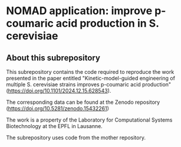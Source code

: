 # NOMAD application: improve p-coumaric acid production in S. cerevisiae
## About this subrepository
This subrepository contains the code required to reproduce the work presented
in the paper entitled "Kinetic-model-guided engineering of multiple S. cerevisiae strains 
improves p-coumaric acid production" (https://doi.org/10.1101/2024.12.15.628543).

The corresponding data can be found at the Zenodo repository (https://doi.org/10.5281/zenodo.15432261)

The work is a property of the Laboratory for Computational Systems Biotechnology at the EPFL in Lausanne.

The subrepository uses code from the mother repository.

